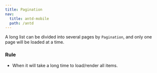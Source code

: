 ```yaml
---
title: Pagination
nav:
  title: antd-mobile
  path: /antd
---
```


A long list can be divided into several pages by `Pagination`, and only one page will be loaded at a time.

### Rule
- When it will take a long time to load/render all items.

<code src="./demos/basic.tsx" />

<API/>